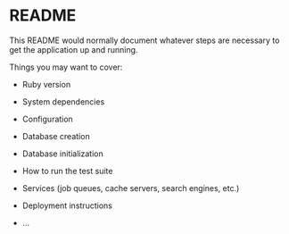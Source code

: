 # README

This README would normally document whatever steps are necessary to get the
application up and running.

Things you may want to cover:

* Ruby version

* System dependencies

* Configuration

* Database creation

* Database initialization

* How to run the test suite

* Services (job queues, cache servers, search engines, etc.)

* Deployment instructions

* ...


<!-- 
render:リモートリポジトリのメインブランチしか見えない。
メインブランチ以外のブランチがあるならば、margeしないといけない(デプロイしたい実装だけ)
そもそもリモートリポジトリにプッシュしてないなら、ローカルからリモートにプッシュしないといけない。
 -->